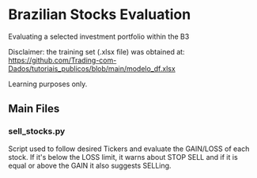 # Brazilian Stocks Evaluation

Evaluating a selected investment portfolio within the B3

Disclaimer: the training set (.xlsx file) was obtained at: <https://github.com/Trading-com-Dados/tutoriais_publicos/blob/main/modelo_df.xlsx>

Learning purposes only.

## Main Files

### sell_stocks.py

Script used to follow desired Tickers and evaluate the GAIN/LOSS of each stock. If it's below the LOSS limit, it warns about STOP SELL and if it is equal or above the GAIN it also suggests SELLing.
